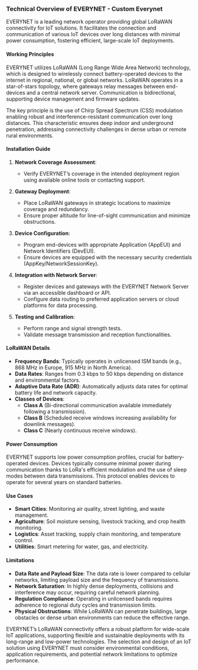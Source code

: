 ### Technical Overview of EVERYNET - Custom Everynet

EVERYNET is a leading network operator providing global LoRaWAN connectivity for IoT solutions. It facilitates the connection and communication of various IoT devices over long distances with minimal power consumption, fostering efficient, large-scale IoT deployments.

#### Working Principles

EVERYNET utilizes LoRaWAN (Long Range Wide Area Network) technology, which is designed to wirelessly connect battery-operated devices to the internet in regional, national, or global networks. LoRaWAN operates in a star-of-stars topology, where gateways relay messages between end-devices and a central network server. Communication is bidirectional, supporting device management and firmware updates.

The key principle is the use of Chirp Spread Spectrum (CSS) modulation enabling robust and interference-resistant communication over long distances. This characteristic ensures deep indoor and underground penetration, addressing connectivity challenges in dense urban or remote rural environments.

#### Installation Guide

1. **Network Coverage Assessment**: 
   - Verify EVERYNET’s coverage in the intended deployment region using available online tools or contacting support.

2. **Gateway Deployment**:
   - Place LoRaWAN gateways in strategic locations to maximize coverage and redundancy.
   - Ensure proper altitude for line-of-sight communication and minimize obstructions.

3. **Device Configuration**:
   - Program end-devices with appropriate Application (AppEUI) and Network Identifiers (DevEUI).
   - Ensure devices are equipped with the necessary security credentials (AppKey/NetworkSessionKey).

4. **Integration with Network Server**:
   - Register devices and gateways with the EVERYNET Network Server via an accessible dashboard or API.
   - Configure data routing to preferred application servers or cloud platforms for data processing.

5. **Testing and Calibration**:
   - Perform range and signal strength tests.
   - Validate message transmission and reception functionalities.

#### LoRaWAN Details

- **Frequency Bands**: Typically operates in unlicensed ISM bands (e.g., 868 MHz in Europe, 915 MHz in North America).
- **Data Rates**: Ranges from 0.3 kbps to 50 kbps depending on distance and environmental factors.
- **Adaptive Data Rate (ADR)**: Automatically adjusts data rates for optimal battery life and network capacity.
- **Classes of Devices**:
  - **Class A** (Bi-directional communication available immediately following a transmission).
  - **Class B** (Scheduled receive windows increasing availability for downlink messages).
  - **Class C** (Nearly continuous receive windows).

#### Power Consumption

EVERYNET supports low power consumption profiles, crucial for battery-operated devices. Devices typically consume minimal power during communication thanks to LoRa's efficient modulation and the use of sleep modes between data transmissions. This protocol enables devices to operate for several years on standard batteries.

#### Use Cases

- **Smart Cities**: Monitoring air quality, street lighting, and waste management.
- **Agriculture**: Soil moisture sensing, livestock tracking, and crop health monitoring.
- **Logistics**: Asset tracking, supply chain monitoring, and temperature control.
- **Utilities**: Smart metering for water, gas, and electricity.

#### Limitations

- **Data Rate and Payload Size**: The data rate is lower compared to cellular networks, limiting payload size and the frequency of transmissions.
- **Network Saturation**: In highly dense deployments, collisions and interference may occur, requiring careful network planning.
- **Regulation Compliance**: Operating in unlicensed bands requires adherence to regional duty cycles and transmission limits.
- **Physical Obstructions**: While LoRaWAN can penetrate buildings, large obstacles or dense urban environments can reduce the effective range.

EVERYNET’s LoRaWAN connectivity offers a robust platform for wide-scale IoT applications, supporting flexible and sustainable deployments with its long-range and low-power technologies. The selection and design of an IoT solution using EVERYNET must consider environmental conditions, application requirements, and potential network limitations to optimize performance.
